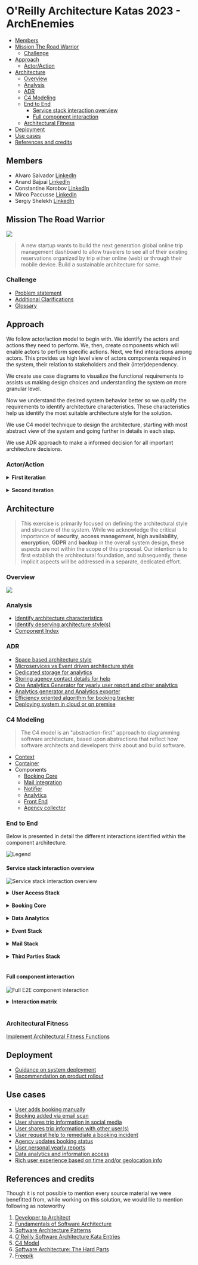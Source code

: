 # O'Reilly Architecture Katas 2023 - ArchEnemies



<!-- vim-markdown-toc GFM -->

- [Members](#members)
- [Mission The Road Warrior](#mission-the-road-warrior)
  - [Challenge](#challenge)
- [Approach](#approach)
  - [Actor/Action](#actoraction)
- [Architecture](#architecture)
  - [Overview](#overview)
  - [Analysis](#analysis)
  - [ADR](#adr)
  - [C4 Modeling](#c4-modeling)
  - [End to End](#end-to-end)
    - [Service stack interaction overview](#service-stack-interaction-overview)
    - [Full component interaction](#full-component-interaction)
  - [Architectural Fitness](#architectural-fitness)
- [Deployment](#deployment)
- [Use cases](#use-cases)
- [References and credits](#references-and-credits)

<!-- vim-markdown-toc -->


## Members

- Alvaro Salvador [LinkedIn](https://www.linkedin.com/in/alvarorafael/)
- Anand Bajpai [LinkedIn](https://www.linkedin.com/in/bajpai-anand)
- Constantine Korobov [LinkedIn](https://www.linkedin.com/in/ckorobov/)
- Mirco Paccusse [LinkedIn](https://www.linkedin.com/in/mirco-paccusse-97525012/)
- Sergiy Shelekh [LinkedIn](https://www.linkedin.com/in/proxitrone/)

## Mission The Road Warrior

![](/assets/logo_road_warrior.png)

> A new startup wants to build the next generation global online trip management dashboard to allow travelers to see all of their existing reservations organized by trip either online (web) or through their mobile device. Build a sustainable architecture for same.


### Challenge

- [Problem statement](./doc/problem.md)
- [Additional Clarifications](./doc/clarification.md)
- [Glossary](./doc/glossary.md)

## Approach

We follow actor/action model to begin with. We identify the actors and actions they need to perform. We, then, create components which will enable actors to perform specific actions. Next, we find interactions among actors. This provides us high level view of actors components required in the system, their relation to stakeholders and their (inter)dependency.

We create use case diagrams to visualize the functional requirements to assists us making design choices and understanding the system on more granular level.

Now we understand the desired system behavior better so we qualify the requirements to identify architecture characteristics. These characteristics help us identify the most suitable architecture style for the solution.

We use C4 model technique to design the architecture, starting with most abstract view of the system and going further in details in each step.

We use ADR approach to make a informed decision for all important architecture decisions.

### Actor/Action

<details><summary><b>First iteration</b></summary>

![](./doc/approach/actor_action_base.png)

</details><br>

<details><summary><b>Second iteration</b></summary>

![](./doc/approach/actor-action.svg)

</details>

## Architecture

> This exercise is primarily focused on defining the architectural style and structure of the system. While we acknowledge the critical importance of **security**, **access management**, **high availability**, **encryption**, **GDPR** and **backup** in the overall system design, these aspects are not within the scope of this proposal. Our intention is to first establish the architectural foundation, and subsequently, these implicit aspects will be addressed in a separate, dedicated effort.

### Overview

![](./doc/arch/road-warrior-highlevel.drawio.png)

### Analysis

- [Identify architecture characteristics](./doc/arch-char.md)
- [Identify deserving architecture style(s)](./doc/arch-style.md)
- [Component Index](./doc/components.md)

### ADR

- [Space based architecture style](/doc/adr/0001-arch-style-space-based.md)
- [Microservices vs Event driven architecture style](/doc/adr/0002-arch-style-microservices-vs-event-driven.md)
- [Dedicated storage for analytics](/doc/adr/0003-dedicated-db-for-analytics-usage.md)
- [Storing agency contact details for help](/doc/adr/0004-store-agency-contact-for-help.md)
- [One Analytics Generator for yearly user report and other analytics](/doc/adr/0005-data-reporter-and-analytics-generator.md)
- [Analytics generator and Analytics exporter](/doc/adr/0006-analytics-generator-and-analytics-exporter.md)
- [Efficiency oriented algorithm for booking tracker](/doc/adr/0007-efficient-oriented-algorithm-for-booking-tracker.md)
- [Deploying system in cloud or on premise](/doc/adr/0008-deploying-system-in-cloud-or-on-premise.md)

### C4 Modeling

> The C4 model is an "abstraction-first" approach to diagramming software architecture, based upon abstractions that reflect how software architects and developers think about and build software.

* [Context](doc/c4/context.md)
* [Container](doc/c4/container.md)
* Components
  * [Booking Core](doc/c4/component-booking-core.md)
  * [Mail integration](doc/c4/component-mail-integration.md)
  * [Notifier](doc/c4/component-notifier.md)
  * [Analytics](doc/c4/component-analytics.md)
  * [Front End](doc/c4/component-front-end.md)
  * [Agency collector](./doc/c4/component-collector-agencies.md)


### End to End

Below is presented in detail the different interactions identified within the component architecture.

![Legend](./doc/arch/hldv2_legend.png)

#### Service stack interaction overview

![Service stack interaction overview](./doc/arch/hldv2_collapsed.png)

<details><summary><b>User Access Stack</b></summary>

Our users access the RoadWarrior via the _CDN_ where we can cache static resources for fast worldwide delivery based on proximity. This then feeds into the _API Gateway_ which is the main artery for all user interactions. _Frontend_ components offer the user access via Web site and support Mobile Apps in popular platforms such _Android_ and _iPhone_.

![User Access stack](./doc/arch/hldv2_zoomin_useraccess.png)

</details><br>

<details><summary><b>Booking Core</b></summary>

Next is the booking core, which consists of three components: the _Booking Storage_, the _Booking Engine_ – the orchestrator for the lifecycle of tracked user bookings and CRUD operations on the storage-, the _Booking Tracker_ –an ephemeral component that tracks the status of all bookings via integrations with third parties.

_Booking Tracker_ requires a high degree of elasticity to support a rapid increase in bookings for the 15-mil user-base. We envision this to be implemented by single-use lambda functions corresponding to each booking tracked, that need to be launched on a certain schedule.

Composed of three components

- **Booking engine**: acting as orchestrator in context with the lifecycle of the bookings tracked for the end users
- **Booking Trackers**. Ephemeral component which is responsible to track booking status and report if any relevant change
- **Booking storage**. Main storage of the stack
- _Booking engine_ interacts also directly with some third parties in limited scenarios to gather local meaningful data regarding the bookings tracked
- Northbound wise _Booking Engine_ offers to perform CRUD operations on the booking storage, consumed mainly by _Frontend_ stack and _Data Exporter_ from the _Data Analytics_ stack


![Booking Core stack](./doc/arch/hldv2_zoomin_bookingcore.png)

</details><br>

<details><summary><b>Data Analytics</b></summary>

The next block is _Data Analytics_, which is one of the most crucial for monetization and survivability of the RoadWarrior. The purpose of this block is to gather booking events and populate the analytics storage, where they are then processed into metrics, that can be shared with third-parties.


![Data Analytics stack](./doc/arch/hldv2_zoomin_dataanalytics.png)

</details><br>

<details><summary><b>Event Stack</b></summary>

_Event stack_ is at the heart of our event-driven architecture. It has an event broker, which integrates in a bus fashion different consumers and providers of events.
Its design allows to incorporate more providers (eg: more booking companies) as well as comsumers (eg: new platform components) without requiring uplifting any development into the existing components so far integrated.


![Event stack](./doc/arch/hldv2_zoomin_eventstack.png)

</details><br>

<details><summary><b>Mail Stack</b></summary>

Supports integration with email providers in a proactive and passive manner.

- _Mail poller_ proactively query relevant providers for the end users
- _Mail listener_ receives emails from the end user inbox in case the user has setup its mailbox to forward or copy emails to be scanned.
- _Mail filterer_ receives events from both components and enforces which emails shall trigger a booking-relevant event, based on the user configuration.

![Mail stack](./doc/arch/hldv2_zoomin_mailintegration.png)

</details><br>


<details><summary><b>Third Parties Stack</b></summary>

This is the third party integration stack which provides a common interface API. This allows different components from the platform to request data from the third parties on demand
It is composed of connectors, which can be added and scaled. Every connector maybe responsible to interface with a specific third party southbound wise, while offering a common API northbound which can be consumed by any component internally in the platform.

![Third Parties stack](./doc/arch/hldv2_zoomin_thirdparty.png)

</details><br>

#### Full component interaction

![Full E2E component interaction](./doc/arch/hldv2_full_interaction_by_id.png)

<details><summary><b>Interaction matrix</b></summary>

| <span style="display: inline-block; width:60px">Id</span> | From Component         | To Component                      | Interaction type      | Communication Domain                                       | Observations                                              |
| ------:                                                   | --                     | --                                | --                    | --                                                         | --                                                        |
| **INT-1**                                                 | End Users              | CDN                               | HTTP                  | PUBLIC                                                     | Cached on CDN                                             |
| **INT-2**                                                 | CDN                    | API Gateway                       | HTTP                  | PUBLIC                                                     | Refresh content                                           |
| **INT-3**                                                 | API Gateway            | Front End                         | HTTP                  | PLATFORM INTERNAL                                          |
| **INT-4**                                                 | Booking Engine         | Social Media Connector	REST      | PLATFORM INTERNAL     |
| **INT-5**                                                 | API Gateway            | Booking Engine                    | HTTP / Streaming      | PLATFORM INTERNAL                                          |
| **INT-6**                                                 | API Gateway            | Notifier                          | HTTP / REST           | PLATFORM INTERNAL                                          |
| **INT-7**                                                 | Event Broker           | Notifier	Streaming         | PLATFORM INTERNAL     |
| **INT-8**                                                 | Mail Poller            | Email Services                    | HTTP / IMAP / POP3    | PUBLIC                                                     | Active polling                                            |
| **INT-9**                                                 | Email Services         | Mail Listener	SMTP              | PUBLIC                | Passive reception                                          |
| **INT-10**                                                | Mail Listener          | Mail Filterer	Streaming         | STACK INTERNAL        | Postprocess and filter emails which shall trigger an event |
| **INT-11**                                                | Mail Poller            | Mail Filterer	Streaming         | STACK INTERNAL        | Postprocess and filter emails which shall trigger an event |
| **INT-12**                                                | Mail Filterer          | Event Broker	Streaming         | PLATFORM INTERNAL     | Generate events based on mail filtering logic              |
| **INT-13**                                                | Event Broker           | Booking Engine	Event push        | PLATFORM INTERNAL     |
| **INT-14**                                                | Booking Engine         | Event Broker	Event pull        | PLATFORM INTERNAL     |
| **INT-15**                                                | Booking Engine         | Booking storage                   | HTTP / REST / GraphQL | STACK INTERNAL                                             | CRUD operations                                           |
| **INT-16**                                                | Booking Engine         | Partners Connector	REST      | PLATFORM INTERNAL     | Request context data for a booking                         |
| **INT-17**                                                | Booking Engine         | Booking Trackers	REST      | STACK INTERNAL        | Create tracker tasks                                       |
| **INT-18**                                                | Data Exporter          | Booking Engine	REST / GraphQL    | PLATFORM INTERNAL     | Read / Import data for analytics                           |
| **INT-19**                                                | Data Exporter          | Analytics Storage	Streaming | STACK INTERNAL        | Store data for analytics                                   |
| **INT-20**                                                | Event Broker           | Data Exporter	Streaming         | PLATFORM INTERNAL     | Booking events relevant for analytics                      |
| **INT-21**                                                | Analytics Generator    | Analytics Storage	Streaming | STACK INTERNAL        | Import and generation of reports                           |
| **INT-22**                                                | Analytics Exporter     | Analytics Storage	Streaming | STACK INTERNAL        | Read analytics and reports                                 |
| **INT-23**                                                | Analytics Exporter     | Analytics Users	Streaming         | PUBLIC                | Expose analytics and reports                               |
| **INT-24**                                                | Analytics Users        | Analytics Exporter                | HTTP / REST / GraphQL | PUBLIC                                                     | Consume analytics and reports                             |
| **INT-25**                                                | Agencies Connectors    | Travel Agencies                   | HTTP / REST           | PUBLIC                                                     | Retrieve booking status                                   |
| **INT-26**                                                | GDS Connectors	GDS    | HTTP / REST                       | PUBLIC                | Retrieve booking status                                    |
| **INT-27**                                                | Booking Trackers       | Agencies Connectors	REST      | PLATFORM INTERNAL     | Request booking status update                              |
| **INT-28**                                                | Booking Trackers       | GDS Connectors	REST              | PLATFORM INTERNAL     | Request booking status update                              |
| **INT-29**                                                | Booking Trackers       | Event Broker	Streaming         | PLATFORM INTERNAL     | Booking event                                              |
| **INT-30**                                                | Social Media Connector | Social Media                      | HTTP / REST           | PUBLIC                                                     | Share booking info                                        |
| **INT-31**                                                | Partners Connector     | Partners                          | HTTP / REST           | PUBLIC                                                     | Get complementary info to support location based features |

</details><br>


### Architectural Fitness

[Implement Architectural Fitness Functions](./doc/arch-fitness.md)

## Deployment

- [Guidance on system deployment](./doc/deployment.md)
- [Recommendation on product rollout](./doc/rollout.md)

## Use cases

- [User adds booking manually](./doc/use_cases/user_add_booking_manually.md)
- [Booking added via email scan](./doc/use_cases/booking_added_via_email_scan.md)
- [User shares trip information in social media](./doc/use_cases/user_share_trip_on_social_media.md)
- [User shares trip information with other user(s) ](./doc/use_cases/user_share_with_other_user.md)
- [User request help to remediate a booking incident](./doc/use_cases/user_request_help.md)
- [Agency updates booking status](./doc/use_cases/agency_updates_booking_status.md)
- [User personal yearly reports](./doc/use_cases/user_yearly_report.md)
- [Data analytics and information access](/doc/use_cases/analytics_and_reporting.md)
- [Rich user experience based on time and/or geolocation info](./doc/use_cases/rich_user_experience.md)

## References and credits

Though it is not possible to mention every source material we were benefitted from, while working on this solution, we would lile to mention following as noteworthy

1. [Developer to Architect](https://www.developertoarchitect.com/)
2. [Fundamentals of Software Architecture](https://www.oreilly.com/library/view/fundamentals-of-software/9781492043447/)
3. [Software Architecture Patterns](https://www.oreilly.com/library/view/software-architecture-patterns/9781491971437/)
4. [O'Reilly Software Architecture Kata Entries](https://github.com/tekiegirl/SoftwareArchitectureResources/blob/main/Resources/OReillyKata.md)
5. [C4 Model](https://c4model.com/)
6. [Software Architecture: The Hard Parts](https://learning.oreilly.com/library/view/software-architecture-the/9781492086888/)
7. [Freepik](https://www.freepik.com/)
